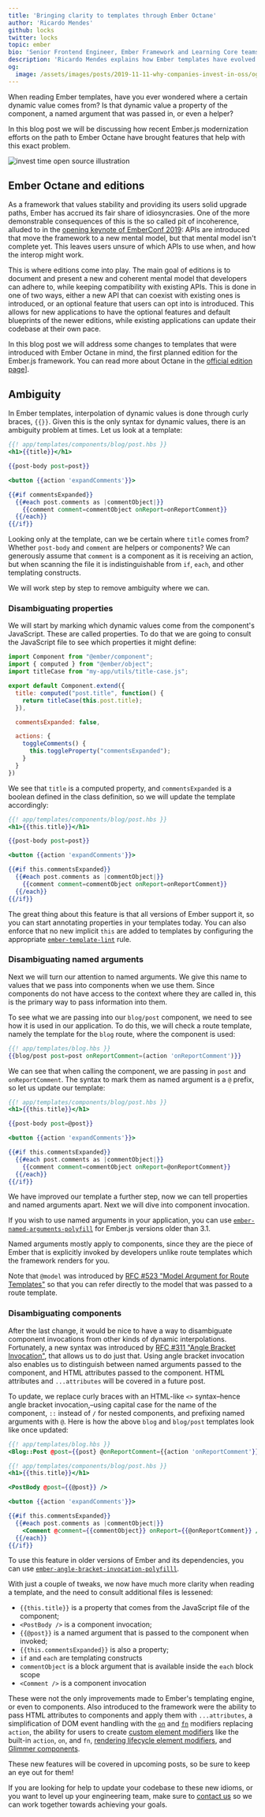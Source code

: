 ```yaml
---
title: 'Bringing clarity to templates through Ember Octane'
author: 'Ricardo Mendes'
github: locks
twitter: locks
topic: ember
bio: 'Senior Frontend Engineer, Ember Framework and Learning Core teams member'
description: 'Ricardo Mendes explains how Ember templates have evolved in the path to Ember Octane to bring more clarity for developers.'
og:
  image: /assets/images/posts/2019-11-11-why-companies-invest-in-oss/og-image.png
---
```


When reading Ember templates, have you ever wondered where a certain dynamic value comes from? Is that dynamic value a property of the component, a named argument that was passed in, or even a helper?

In this blog post we will be discussing how recent Ember.js modernization efforts on the path to Ember Octane have brought features that help with this exact problem.

<!--break-->

![invest time open source illustration](/assets/images/posts/2019-11-11-why-companies-invest-in-oss/oos-illustration.png#full)

## Ember Octane and editions

As a framework that values stability and providing its users solid upgrade paths, Ember has accrued its fair share of idiosyncrasies. One of the more demonstrable consequences of this is the so called pit of incoherence, alluded to in the [opening keynote of EmberConf 2019](https://www.youtube.com/watch?v=zYwdBcmz6VI): APIs are introduced that move the framework to a new mental model, but that mental model isn't complete yet. This leaves users unsure of which APIs to use when, and how the interop might work.

This is where editions come into play. The main goal of editions is to document and present a new and coherent mental model that developers can adhere to, while keeping compatibility with existing APIs. This is done in one of two ways, either a new API that can coexist with existing ones is introduced, or an optional feature that users can opt into is introduced. This allows for new applications to have the optional features and default blueprints of the newer editions, while existing applications can update their codebase at their own pace.

In this blog post we will address some changes to templates that were introduced with Ember Octane in mind, the first planned edition for the Ember.js framework. You can read more about Octane in the [official edition page](https://emberjs.com/editions/octane)].

## Ambiguity

In Ember templates, interpolation of dynamic values is done through curly braces, `{{}}`. Given this is the only syntax for dynamic values, there is an ambiguity problem at times. Let us look at a template:

```hbs
{{! app/templates/components/blog/post.hbs }}
<h1>{{title}}</h1>

{{post-body post=post}}

<button {{action 'expandComments'}}>

{{#if commentsExpanded}}
  {{#each post.comments as |commentObject|}}
    {{comment comment=commentObject onReport=onReportComment}}
  {{/each}}
{{/if}}
```

Looking only at the template, can we be certain where `title` comes from? Whether `post-body` and `comment` are helpers or components? We can generously assume that `comment` is a component as it is receiving an action, but when scanning the file it is indistinguishable from `if`, `each`, and other templating constructs.

We will work step by step to remove ambiguity where we can.


### Disambiguating properties

We will start by marking which dynamic values come from the component's JavaScript. These are called properties. To do that we are going to consult the JavaScript file to see which properties it might define:

```js
import Component from "@ember/component";
import { computed } from "@ember/object";
import titleCase from "my-app/utils/title-case.js";

export default Component.extend({
  title: computed("post.title", function() {
    return titleCase(this.post.title);
  }),

  commentsExpanded: false,

  actions: {
    toggleComments() {
      this.toggleProperty("commentsExpanded");
    }
  }
})
```

We see that `title` is a computed property, and `commentsExpanded` is a boolean defined in the class definition, so we will update the template accordingly:


```hbs
{{! app/templates/components/blog/post.hbs }}
<h1>{{this.title}}</h1>

{{post-body post=post}}

<button {{action 'expandComments'}}>

{{#if this.commentsExpanded}}
  {{#each post.comments as |commentObject|}}
    {{comment comment=commentObject onReport=onReportComment}}
  {{/each}}
{{/if}}
```

The great thing about this feature is that all versions of Ember support it, so you can start annotating properties in your templates today. You can also enforce that no new implicit `this` are added to templates by configuring the appropriate [`ember-template-lint`](https://github.com/ember-template-lint/ember-template-lint) rule.


### Disambiguating named arguments

Next we will turn our attention to named arguments. We give this name to values that we pass into components when we use them. Since components do not have access to the context where they are called in, this is the primary way to pass information into them.

To see what we are passing into our `blog/post` component, we need to see how it is used in our application. To do this, we will check a route template, namely the template for the `blog` route, where the component is used:

```hbs
{{! app/templates/blog.hbs }}
{{blog/post post=post onReportComment=(action 'onReportComment')}}
```

We can see that when calling the component, we are passing in `post` and `onReportComment`. The syntax to mark them as named argument is a `@` prefix, so let us update our template:

```hbs
{{! app/templates/components/blog/post.hbs }}
<h1>{{this.title}}</h1>

{{post-body post=@post}}

<button {{action 'expandComments'}}>

{{#if this.commentsExpanded}}
  {{#each post.comments as |commentObject|}}
    {{comment comment=commentObject onReport=@onReportComment}}
  {{/each}}
{{/if}}
```

We have improved our template a further step, now we can tell properties and named arguments apart. Next we will dive into component invocation.

If you wish to use named arguments in your application, you can use [`ember-named-arguments-polyfill`](https://github.com/rwjblue/ember-named-arguments-polyfill) for Ember.js versions older than 3.1.

Named arguments mostly apply to components, since they are the piece of Ember that is explicitly invoked by developers unlike route templates which the framework renders for you. 

Note that `@model` was introduced by [RFC #523 "Model Argument for Route Templates"](https://emberjs.github.io/rfcs/0523-model-argument-for-route-templates.html) so that you can refer directly to the model that was passed to a route template.

### Disambiguating components

After the last change, it would be nice to have a way to disambiguate component invocations from other kinds of dynamic interpolations. Fortunately, a new syntax was introduced by [RFC #311 "Angle Bracket Invocation"](https://emberjs.github.io/rfcs/0311-angle-bracket-invocation.html), that allows us to do just that. Using angle bracket invocation also enables us to distinguish between named arguments passed to the component, and HTML attributes passed to the component. HTML attributes and `...attributes` will be covered in a future post.

To update, we replace curly braces with an HTML-like `<>` syntax–hence angle bracket invocation,–using capital case for the name of the component, `::` instead of `/` for nested components, and prefixing named arguments with `@`. Here is how the above `blog` and `blog/post` templates look like once updated:

```hbs
{{! app/templates/blog.hbs }}
<Blog::Post @post={{post} @onReportComment={{action 'onReportComment'}} />
```

```hbs
{{! app/templates/components/blog/post.hbs }}
<h1>{{this.title}}</h1>

<PostBody @post={{@post}} />

<button {{action 'expandComments'}}>

{{#if this.commentsExpanded}}
  {{#each post.comments as |commentObject|}}
    <Comment @comment={{commentObject}} onReport={{@onReportComment}} />
  {{/each}}
{{/if}}
```

To use this feature in older versions of Ember and its dependencies, you can use [`ember-angle-bracket-invocation-polyfilll`](https://github.com/rwjblue/ember-angle-bracket-invocation-polyfill).

With just a couple of tweaks, we now have much more clarity when reading a template, and the need to consult additional files is lessened:
- `{{this.title}}` is a property that comes from the JavaScript file of the component;
- `<PostBody />` is a component invocation;
- `{{@post}}` is a named argument that is passed to the component when invoked;
- `{{this.commentsExpanded}}` is also a property;
- `if` and `each` are templating constructs
- `commentObject` is a block argument that is available inside the `each` block scope
- `<Comment />` is a component invocation

These were not the only improvements made to Ember's templating engine, or even to components. Also introduced to the framework were the ability to pass HTML attributes to components and apply them with `...attributes`, a simplification of DOM event handling with the [`on`](https://emberjs.github.io/rfcs/0471-on-modifier.html) and [`fn`](https://emberjs.github.io/rfcs/0470-fn-helper.html) modifiers replacing `action`, the ability for users to create [custom element modifiers](https://github.com/ember-modifier/ember-modifier) like the built-in `action`, `on`, and `fn`, [rendering lifecycle element modifiers](https://github.com/emberjs/ember-render-modifiers), and [Glimmer components](https://emberjs.github.io/rfcs/0416-glimmer-components.html).

These new features will be covered in upcoming posts, so be sure to keep an eye out for them!

If you are looking for help to update your codebase to these new idioms, or you want to level up your engineering team, make sure to [contact us](https://simplabs.com/contact/) so we can work together towards achieving your goals.